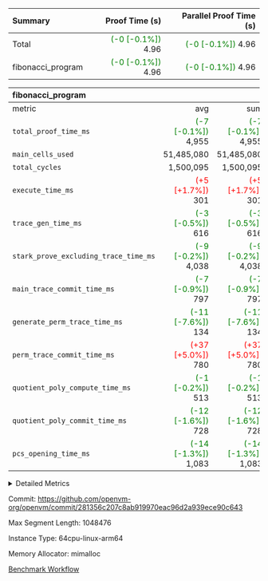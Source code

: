| Summary | Proof Time (s) | Parallel Proof Time (s) |
|:---|---:|---:|
| Total | <span style='color: green'>(-0 [-0.1%])</span> 4.96 | <span style='color: green'>(-0 [-0.1%])</span> 4.96 |
| fibonacci_program | <span style='color: green'>(-0 [-0.1%])</span> 4.96 | <span style='color: green'>(-0 [-0.1%])</span> 4.96 |


| fibonacci_program |||||
|:---|---:|---:|---:|---:|
|metric|avg|sum|max|min|
| `total_proof_time_ms ` | <span style='color: green'>(-7 [-0.1%])</span> 4,955 | <span style='color: green'>(-7 [-0.1%])</span> 4,955 | <span style='color: green'>(-7 [-0.1%])</span> 4,955 | <span style='color: green'>(-7 [-0.1%])</span> 4,955 |
| `main_cells_used     ` |  51,485,080 |  51,485,080 |  51,485,080 |  51,485,080 |
| `total_cycles        ` |  1,500,095 |  1,500,095 |  1,500,095 |  1,500,095 |
| `execute_time_ms     ` | <span style='color: red'>(+5 [+1.7%])</span> 301 | <span style='color: red'>(+5 [+1.7%])</span> 301 | <span style='color: red'>(+5 [+1.7%])</span> 301 | <span style='color: red'>(+5 [+1.7%])</span> 301 |
| `trace_gen_time_ms   ` | <span style='color: green'>(-3 [-0.5%])</span> 616 | <span style='color: green'>(-3 [-0.5%])</span> 616 | <span style='color: green'>(-3 [-0.5%])</span> 616 | <span style='color: green'>(-3 [-0.5%])</span> 616 |
| `stark_prove_excluding_trace_time_ms` | <span style='color: green'>(-9 [-0.2%])</span> 4,038 | <span style='color: green'>(-9 [-0.2%])</span> 4,038 | <span style='color: green'>(-9 [-0.2%])</span> 4,038 | <span style='color: green'>(-9 [-0.2%])</span> 4,038 |
| `main_trace_commit_time_ms` | <span style='color: green'>(-7 [-0.9%])</span> 797 | <span style='color: green'>(-7 [-0.9%])</span> 797 | <span style='color: green'>(-7 [-0.9%])</span> 797 | <span style='color: green'>(-7 [-0.9%])</span> 797 |
| `generate_perm_trace_time_ms` | <span style='color: green'>(-11 [-7.6%])</span> 134 | <span style='color: green'>(-11 [-7.6%])</span> 134 | <span style='color: green'>(-11 [-7.6%])</span> 134 | <span style='color: green'>(-11 [-7.6%])</span> 134 |
| `perm_trace_commit_time_ms` | <span style='color: red'>(+37 [+5.0%])</span> 780 | <span style='color: red'>(+37 [+5.0%])</span> 780 | <span style='color: red'>(+37 [+5.0%])</span> 780 | <span style='color: red'>(+37 [+5.0%])</span> 780 |
| `quotient_poly_compute_time_ms` | <span style='color: green'>(-1 [-0.2%])</span> 513 | <span style='color: green'>(-1 [-0.2%])</span> 513 | <span style='color: green'>(-1 [-0.2%])</span> 513 | <span style='color: green'>(-1 [-0.2%])</span> 513 |
| `quotient_poly_commit_time_ms` | <span style='color: green'>(-12 [-1.6%])</span> 728 | <span style='color: green'>(-12 [-1.6%])</span> 728 | <span style='color: green'>(-12 [-1.6%])</span> 728 | <span style='color: green'>(-12 [-1.6%])</span> 728 |
| `pcs_opening_time_ms ` | <span style='color: green'>(-14 [-1.3%])</span> 1,083 | <span style='color: green'>(-14 [-1.3%])</span> 1,083 | <span style='color: green'>(-14 [-1.3%])</span> 1,083 | <span style='color: green'>(-14 [-1.3%])</span> 1,083 |



<details>
<summary>Detailed Metrics</summary>

| group | num_segments | keygen_time_ms | commit_exe_time_ms |
| --- | --- | --- | --- |
| fibonacci_program | 1 | 397 | 5 | 

| group | air_name | quotient_deg | interactions | constraints |
| --- | --- | --- | --- | --- |
| fibonacci_program | AccessAdapterAir<16> | 4 | 5 | 11 | 
| fibonacci_program | AccessAdapterAir<2> | 4 | 5 | 11 | 
| fibonacci_program | AccessAdapterAir<32> | 4 | 5 | 11 | 
| fibonacci_program | AccessAdapterAir<4> | 4 | 5 | 11 | 
| fibonacci_program | AccessAdapterAir<64> | 4 | 5 | 11 | 
| fibonacci_program | AccessAdapterAir<8> | 4 | 5 | 11 | 
| fibonacci_program | BitwiseOperationLookupAir<8> | 2 | 2 | 4 | 
| fibonacci_program | MemoryMerkleAir<8> | 4 | 4 | 38 | 
| fibonacci_program | PersistentBoundaryAir<8> | 4 | 3 | 5 | 
| fibonacci_program | PhantomAir | 4 | 3 | 4 | 
| fibonacci_program | Poseidon2PeripheryAir<BabyBearParameters>, 1> | 2 | 1 | 286 | 
| fibonacci_program | ProgramAir | 1 | 1 | 4 | 
| fibonacci_program | RangeTupleCheckerAir<2> | 1 | 1 | 4 | 
| fibonacci_program | Rv32HintStoreAir | 4 | 19 | 21 | 
| fibonacci_program | VariableRangeCheckerAir | 1 | 1 | 4 | 
| fibonacci_program | VmAirWrapper<Rv32BaseAluAdapterAir, BaseAluCoreAir<4, 8> | 4 | 19 | 30 | 
| fibonacci_program | VmAirWrapper<Rv32BaseAluAdapterAir, LessThanCoreAir<4, 8> | 4 | 17 | 35 | 
| fibonacci_program | VmAirWrapper<Rv32BaseAluAdapterAir, ShiftCoreAir<4, 8> | 4 | 23 | 84 | 
| fibonacci_program | VmAirWrapper<Rv32BranchAdapterAir, BranchEqualCoreAir<4> | 4 | 11 | 17 | 
| fibonacci_program | VmAirWrapper<Rv32BranchAdapterAir, BranchLessThanCoreAir<4, 8> | 4 | 13 | 32 | 
| fibonacci_program | VmAirWrapper<Rv32CondRdWriteAdapterAir, Rv32JalLuiCoreAir> | 4 | 10 | 15 | 
| fibonacci_program | VmAirWrapper<Rv32JalrAdapterAir, Rv32JalrCoreAir> | 4 | 16 | 16 | 
| fibonacci_program | VmAirWrapper<Rv32LoadStoreAdapterAir, LoadSignExtendCoreAir<4, 8> | 4 | 18 | 21 | 
| fibonacci_program | VmAirWrapper<Rv32LoadStoreAdapterAir, LoadStoreCoreAir<4> | 4 | 17 | 27 | 
| fibonacci_program | VmAirWrapper<Rv32MultAdapterAir, DivRemCoreAir<4, 8> | 4 | 25 | 72 | 
| fibonacci_program | VmAirWrapper<Rv32MultAdapterAir, MulHCoreAir<4, 8> | 4 | 24 | 23 | 
| fibonacci_program | VmAirWrapper<Rv32MultAdapterAir, MultiplicationCoreAir<4, 8> | 4 | 19 | 13 | 
| fibonacci_program | VmAirWrapper<Rv32RdWriteAdapterAir, Rv32AuipcCoreAir> | 4 | 11 | 12 | 
| fibonacci_program | VmConnectorAir | 4 | 3 | 8 | 

| group | air_name | segment | rows | prep_cols | perm_cols | main_cols | cells |
| --- | --- | --- | --- | --- | --- | --- | --- |
| fibonacci_program | AccessAdapterAir<8> | 0 | 32 |  | 12 | 17 | 928 | 
| fibonacci_program | BitwiseOperationLookupAir<8> | 0 | 65,536 | 3 | 8 | 2 | 655,360 | 
| fibonacci_program | MemoryMerkleAir<8> | 0 | 256 |  | 12 | 32 | 11,264 | 
| fibonacci_program | PersistentBoundaryAir<8> | 0 | 32 |  | 8 | 20 | 896 | 
| fibonacci_program | PhantomAir | 0 | 2 |  | 8 | 6 | 28 | 
| fibonacci_program | Poseidon2PeripheryAir<BabyBearParameters>, 1> | 0 | 256 |  | 8 | 300 | 78,848 | 
| fibonacci_program | ProgramAir | 0 | 4,096 |  | 8 | 10 | 73,728 | 
| fibonacci_program | RangeTupleCheckerAir<2> | 0 | 524,288 | 2 | 8 | 1 | 4,718,592 | 
| fibonacci_program | Rv32HintStoreAir | 0 | 4 |  | 24 | 32 | 224 | 
| fibonacci_program | VariableRangeCheckerAir | 0 | 262,144 | 2 | 8 | 1 | 2,359,296 | 
| fibonacci_program | VmAirWrapper<Rv32BaseAluAdapterAir, BaseAluCoreAir<4, 8> | 0 | 1,048,576 |  | 28 | 36 | 67,108,864 | 
| fibonacci_program | VmAirWrapper<Rv32BaseAluAdapterAir, LessThanCoreAir<4, 8> | 0 | 524,288 |  | 24 | 37 | 31,981,568 | 
| fibonacci_program | VmAirWrapper<Rv32BranchAdapterAir, BranchEqualCoreAir<4> | 0 | 262,144 |  | 16 | 26 | 11,010,048 | 
| fibonacci_program | VmAirWrapper<Rv32BranchAdapterAir, BranchLessThanCoreAir<4, 8> | 0 | 4 |  | 20 | 32 | 208 | 
| fibonacci_program | VmAirWrapper<Rv32CondRdWriteAdapterAir, Rv32JalLuiCoreAir> | 0 | 131,072 |  | 16 | 18 | 4,456,448 | 
| fibonacci_program | VmAirWrapper<Rv32JalrAdapterAir, Rv32JalrCoreAir> | 0 | 16 |  | 20 | 28 | 768 | 
| fibonacci_program | VmAirWrapper<Rv32LoadStoreAdapterAir, LoadStoreCoreAir<4> | 0 | 16 |  | 28 | 40 | 1,088 | 
| fibonacci_program | VmAirWrapper<Rv32RdWriteAdapterAir, Rv32AuipcCoreAir> | 0 | 8 |  | 16 | 21 | 296 | 
| fibonacci_program | VmConnectorAir | 0 | 2 | 1 | 8 | 4 | 24 | 

| group | segment | trace_gen_time_ms | total_proof_time_ms | total_cycles | total_cells | stark_prove_excluding_trace_time_ms | quotient_poly_compute_time_ms | quotient_poly_commit_time_ms | perm_trace_commit_time_ms | pcs_opening_time_ms | main_trace_commit_time_ms | main_cells_used | generate_perm_trace_time_ms | execute_time_ms |
| --- | --- | --- | --- | --- | --- | --- | --- | --- | --- | --- | --- | --- | --- | --- |
| fibonacci_program | 0 | 616 | 4,955 | 1,500,095 | 122,458,476 | 4,038 | 513 | 728 | 780 | 1,083 | 797 | 51,485,080 | 134 | 301 | 

</details>


Commit: https://github.com/openvm-org/openvm/commit/281356c207c8ab919970eac96d2a939ece90c643

Max Segment Length: 1048476

Instance Type: 64cpu-linux-arm64

Memory Allocator: mimalloc

[Benchmark Workflow](https://github.com/openvm-org/openvm/actions/runs/13291364891)
